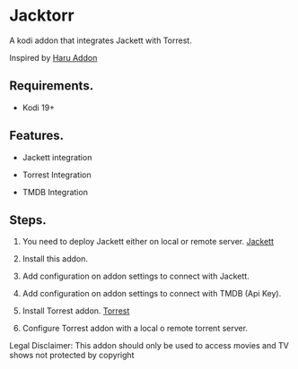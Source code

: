 
# Jacktorr

A kodi addon that integrates Jackett with Torrest. 

Inspired by [Haru Addon](https://github.com/pikdum/plugin.video.haru)

## Requirements.

- Kodi 19+

## Features.

- Jackett integration

- Torrest Integration

- TMDB Integration

## Steps.

1. You need to deploy Jackett either on local or remote server. [Jackett](https://github.com/Jackett/Jackett)

2. Install this addon.

2. Add configuration on addon settings to connect with Jackett.

3. Add configuration on addon settings to connect with TMDB (Api Key).

3. Install Torrest addon. [Torrest](https://github.com/i96751414/plugin.video.torrest)

4. Configure Torrest addon with a local o remote torrent server.


Legal Disclaimer: This addon should only be used to access movies and TV shows not protected by copyright